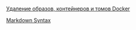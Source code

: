 [Удаление образов, контейнеров и томов Docker](https://www.digitalocean.com/community/tutorials/how-to-remove-docker-images-containers-and-volumes-ru)

[Markdown Syntax](https://www.markdownguide.org/basic-syntax/)